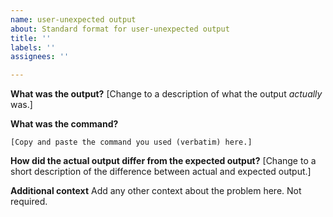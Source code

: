 ```yaml
---
name: user-unexpected output
about: Standard format for user-unexpected output
title: ''
labels: ''
assignees: ''

---
```


**What was the output?**
[Change to a description of what the output *actually* was.]

**What was the command?**
```{bash}
[Copy and paste the command you used (verbatim) here.]
```
**How did the actual output differ from the expected output?**
[Change to a short description of the difference between actual and expected output.]

**Additional context**
Add any other context about the problem here. Not required.

